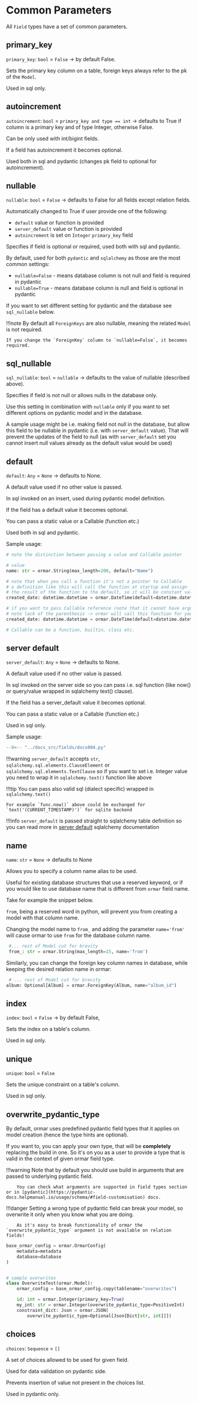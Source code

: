 # Common Parameters

All `Field` types have a set of common parameters.

## primary_key

`primary_key`: `bool` = `False` -> by default False.

Sets the primary key column on a table, foreign keys always refer to the pk of the `Model`.

Used in sql only.

## autoincrement

`autoincrement`: `bool` = `primary_key and type == int` -> defaults to True if column is a primary key and of type Integer, otherwise False.

Can be only used with int/bigint fields.

If a field has autoincrement it becomes optional.

Used both in sql and pydantic (changes pk field to optional for autoincrement).

## nullable

`nullable`: `bool` = `False` -> defaults to False for all fields except relation fields.

Automatically changed to True if user provide one of the following:

* `default` value or function is provided
* `server_default` value or function is provided
* `autoincrement` is set on `Integer` `primary_key` field

Specifies if field is optional or required, used both with sql and pydantic.

By default, used for both `pydantic` and `sqlalchemy` as those are the most common settings:

* `nullable=False` - means database column is not null and field is required in pydantic
* `nullable=True` - means database column is null and field is optional in pydantic

If you want to set different setting for pydantic and the database see `sql_nullable` below.

!!!note
    By default all `ForeignKeys` are also nullable, meaning the related `Model` is not required.
    
    If you change the `ForeignKey` column to `nullable=False`, it becomes required.
    

## sql_nullable

`sql_nullable`: `bool` = `nullable` -> defaults to the value of nullable (described above). 

Specifies if field is not null or allows nulls in the database only. 

Use this setting in combination with `nullable` only if you want to set different options on pydantic model and in the database. 

A sample usage might be i.e. making field not null in the database, but allow this field to be nullable in pydantic (i.e. with `server_default` value).
That will prevent the updates of the field to null (as with `server_default` set you cannot insert null values already as the default value would be used)



## default

`default`: `Any` = `None` -> defaults to None. 

A default value used if no other value is passed.

In sql invoked on an insert, used during pydantic model definition.

If the field has a default value it becomes optional.

You can pass a static value or a Callable (function etc.)

Used both in sql and pydantic.

Sample usage:

```python
# note the distinction between passing a value and Callable pointer

# value
name: str = ormar.String(max_length=200, default="Name")

# note that when you call a function it's not a pointer to Callable
# a definition like this will call the function at startup and assign
# the result of the function to the default, so it will be constant value for all instances
created_date: datetime.datetime = ormar.DateTime(default=datetime.datetime.now())

# if you want to pass Callable reference (note that it cannot have arguments)
# note lack of the parenthesis -> ormar will call this function for you on each model
created_date: datetime.datetime = ormar.DateTime(default=datetime.datetime.now)

# Callable can be a function, builtin, class etc.
```

## server default

`server_default`: `Any` = `None`  -> defaults to None. 

A default value used if no other value is passed.

In sql invoked on the server side so you can pass i.e. sql function (like now() or query/value wrapped in sqlalchemy text() clause).

If the field has a server_default value it becomes optional.

You can pass a static value or a Callable (function etc.)

Used in sql only.

Sample usage:

```Python hl_lines="20-22"
--8<-- "../docs_src/fields/docs004.py"
```

!!!warning
    `server_default` accepts `str`, `sqlalchemy.sql.elements.ClauseElement` or `sqlalchemy.sql.elements.TextClause`
    so if you want to set i.e. Integer value you need to wrap it in `sqlalchemy.text()` function like above

!!!tip
    You can pass also valid sql (dialect specific) wrapped in `sqlalchemy.text()`
    
    For example `func.now()` above could be exchanged for `text('(CURRENT_TIMESTAMP)')` for sqlite backend

!!!info
    `server_default` is passed straight to sqlalchemy table definition so you can read more in [server default][server default] sqlalchemy documentation

## name

`name`: `str` = `None` -> defaults to None

Allows you to specify a column name alias to be used. 

Useful for existing database structures that use a reserved keyword, or if you would like to use database name that is different from `ormar` field name. 

Take for example the snippet below. 

`from`, being a reserved word in python, will prevent you from creating a model with that column name. 

Changing the model name to `from_` and adding the parameter `name='from'` will cause ormar to use `from` for the database column name. 

```python
 #... rest of Model cut for brevity
 from_: str = ormar.String(max_length=15, name='from')
```

Similarly, you can change the foreign key column names in database, while keeping the desired relation name in ormar:

```python
 # ... rest of Model cut for brevity
album: Optional[Album] = ormar.ForeignKey(Album, name="album_id")
```

## index

`index`: `bool` = `False` -> by default False, 

Sets the index on a table's column.

Used in sql only.

## unique

`unique`: `bool` = `False` 

Sets the unique constraint on a table's column.

Used in sql only.

## overwrite_pydantic_type

By default, ormar uses predefined pydantic field types that it applies on model creation (hence the type hints are optional).

If you want to, you can apply your own type, that will be **completely** replacing the build in one.
So it's on you as a user to provide a type that is valid in the context of given ormar field type.

!!!warning
        Note that by default you should use build in arguments that are passed to underlying pydantic field. 
        
        You can check what arguments are supported in field types section or in [pydantic](https://pydantic-docs.helpmanual.io/usage/schema/#field-customisation) docs.

!!!danger
        Setting a wrong type of pydantic field can break your model, so overwrite it only when you know what you are doing.
        
        As it's easy to break functionality of ormar the `overwrite_pydantic_type` argument is not available on relation fields!

```python
base_ormar_config = ormar.OrmarConfig(
    metadata=metadata
    database=database
)


# sample overwrites
class OverwriteTest(ormar.Model):
    ormar_config = base_ormar_config.copy(tablename="overwrites")

    id: int = ormar.Integer(primary_key=True)
    my_int: str = ormar.Integer(overwrite_pydantic_type=PositiveInt)
    constraint_dict: Json = ormar.JSON(
        overwrite_pydantic_type=Optional[Json[Dict[str, int]]])
```

## choices

`choices`: `Sequence` = `[]` 

A set of choices allowed to be used for given field.

Used for data validation on pydantic side.

Prevents insertion of value not present in the choices list.

Used in pydantic only.

[relations]: ../relations/index.md
[queries]: ../queries/index.md
[pydantic]: https://pydantic-docs.helpmanual.io/usage/types/#constrained-types
[server default]: https://docs.sqlalchemy.org/en/13/core/defaults.html#server-invoked-ddl-explicit-default-expressions
